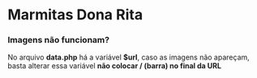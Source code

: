 # Marmitas Dona Rita

### Imagens não funcionam?

No arquivo **data.php** há a variável **$url**, caso as imagens não apareçam, basta alterar essa variável **não colocar / (barra) no final da URL**